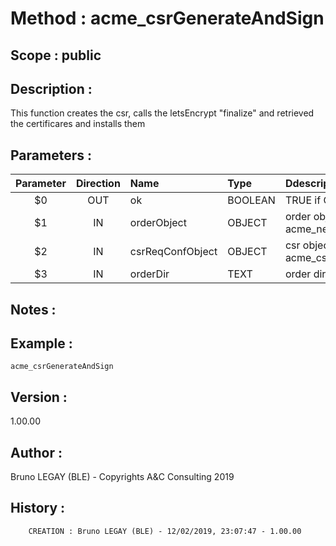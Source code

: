 ﻿# **Method :** acme_csrGenerateAndSign## **Scope :** public## **Description :** This function creates the csr, calls the letsEncrypt "finalize" and retrieved the certificares and installs them## **Parameters :** | Parameter | Direction | Name | Type | Ddescription | |:----:|:----:|:----|:----|:----| | $0 | OUT | ok | BOOLEAN | TRUE if OK, FALSE otherwise | | $1 | IN | orderObject | OBJECT | order object (see acme_newOrder $3) | | $2 | IN | csrReqConfObject | OBJECT | csr object (see acme_csrReqConfObjectNew) | | $3 | IN | orderDir | TEXT | order dir | ## **Notes :** ## **Example :** ```acme_csrGenerateAndSign```## **Version :** 1.00.00## **Author :** Bruno LEGAY (BLE) - Copyrights A&C Consulting 2019## **History :**          CREATION : Bruno LEGAY (BLE) - 12/02/2019, 23:07:47 - 1.00.00